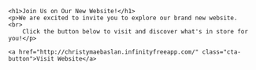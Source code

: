 
    <h1>Join Us on Our New Website!</h1>
    <p>We are excited to invite you to explore our brand new website.  <br>
        Click the button below to visit and discover what's in store for you!</p>
    
    <a href="http://christymaebaslan.infinityfreeapp.com/" class="cta-button">Visit Website</a>
